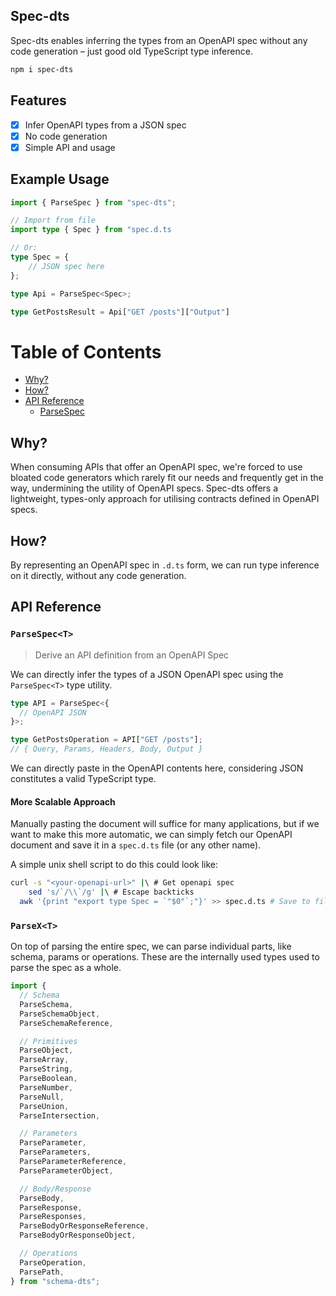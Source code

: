 ## Spec-dts

Spec-dts enables inferring the types from an OpenAPI spec without any code generation – just good old TypeScript type inference.

```sh
npm i spec-dts
```

## Features

- [x] Infer OpenAPI types from a JSON spec
- [x] No code generation
- [x] Simple API and usage

## Example Usage

```ts
import { ParseSpec } from "spec-dts";

// Import from file
import type { Spec } from "spec.d.ts

// Or:
type Spec = {
    // JSON spec here
};

type Api = ParseSpec<Spec>;

type GetPostsResult = Api["GET /posts"]["Output"]
```

# Table of Contents

- [Why?](#why)
- [How?](#how)
- [API Reference](#api-reference)
  - [ParseSpec](#parsespec)

## Why?

When consuming APIs that offer an OpenAPI spec, we're forced to use bloated code generators which rarely fit our needs and frequently get in the way, undermining the utility of OpenAPI specs. Spec-dts offers a lightweight, types-only approach for utilising contracts defined in OpenAPI specs.

## How?

By representing an OpenAPI spec in `.d.ts` form, we can run type inference on it directly, without any code generation.

## API Reference

### `ParseSpec<T>`

> Derive an API definition from an OpenAPI Spec

We can directly infer the types of a JSON OpenAPI spec using the `ParseSpec<T>` type utility.

```ts
type API = ParseSpec<{
  // OpenAPI JSON
}>;

type GetPostsOperation = API["GET /posts"];
// { Query, Params, Headers, Body, Output }
```

We can directly paste in the OpenAPI contents here, considering JSON constitutes a valid TypeScript type.

#### More Scalable Approach

Manually pasting the document will suffice for many applications, but if we want to make this more automatic, we can simply fetch our OpenAPI document and save it in a `spec.d.ts` file (or any other name).

A simple unix shell script to do this could look like:

```sh
curl -s "<your-openapi-url>" |\ # Get openapi spec
 	sed 's/`/\\`/g' |\ # Escape backticks
  awk '{print "export type Spec = `"$0"`;"}' >> spec.d.ts # Save to file
```

### `ParseX<T>`

On top of parsing the entire spec, we can parse individual parts, like schema, params or operations. These are the internally used types used to parse the spec as a whole.

```ts
import {
  // Schema
  ParseSchema,
  ParseSchemaObject,
  ParseSchemaReference,

  // Primitives
  ParseObject,
  ParseArray,
  ParseString,
  ParseBoolean,
  ParseNumber,
  ParseNull,
  ParseUnion,
  ParseIntersection,

  // Parameters
  ParseParameter,
  ParseParameters,
  ParseParameterReference,
  ParseParameterObject,

  // Body/Response
  ParseBody,
  ParseResponse,
  ParseResponses,
  ParseBodyOrResponseReference,
  ParseBodyOrResponseObject,

  // Operations
  ParseOperation,
  ParsePath,
} from "schema-dts";
```
